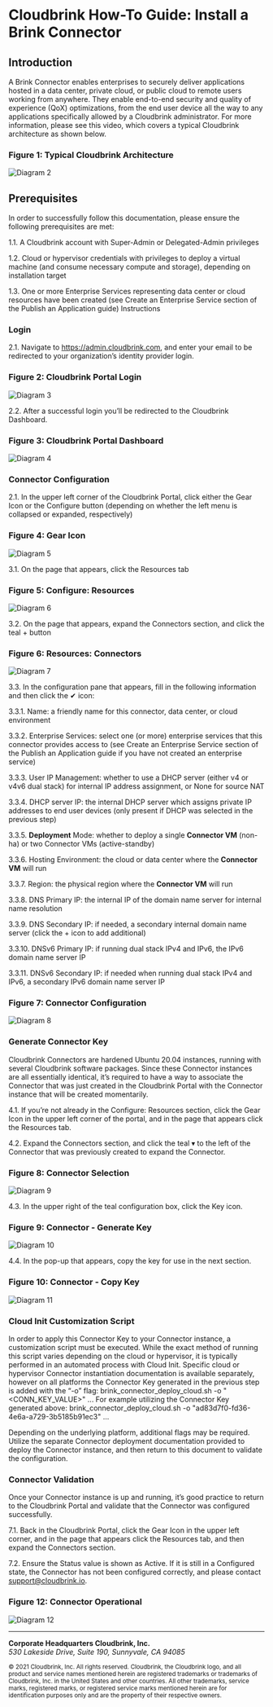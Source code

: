 # Cloudbrink How-To Guide: Install a Brink Connector

## Introduction

A Brink Connector enables enterprises to securely deliver applications hosted in a data center, private cloud, or public cloud to remote users working from anywhere. They enable end-to-end security and quality of experience (QoX) optimizations, from the end user device all the way to any applications specifically allowed by a Cloudbrink administrator. For more information, please see this video, which covers a typical Cloudbrink architecture as shown below.

### Figure 1: Typical Cloudbrink Architecture

![Diagram 2](/api/images/Cloudbrink_HowTo_Connector/img-004.png)

## **Prerequisites**

In order to successfully follow this documentation, please ensure the following prerequisites are met:

1.1. A Cloudbrink account with Super-Admin or Delegated-Admin privileges

1.2. Cloud or hypervisor credentials with privileges to deploy a virtual machine (and consume
necessary compute and storage), depending on installation target

1.3. One or more Enterprise Services representing data center or cloud resources have been
created (see Create an Enterprise Service section of the Publish an Application guide) Instructions

### Login

2.1. Navigate to https://admin.cloudbrink.com, and enter your email to be redirected to your
organization’s identity provider login.

### Figure 2: Cloudbrink Portal Login

![Diagram 3](/api/images/Cloudbrink_HowTo_Connector/img-007.png)

2.2. After a successful login you’ll be redirected to the Cloudbrink Dashboard.

### Figure 3: Cloudbrink Portal Dashboard

![Diagram 4](/api/images/Cloudbrink_HowTo_Connector/img-008.png)

### Connector Configuration

2.1. In the upper left corner of the Cloudbrink Portal, click either the Gear Icon or the Configure
button (depending on whether the left menu is collapsed or expanded, respectively)

### Figure 4: Gear Icon

![Diagram 5](/api/images/Cloudbrink_HowTo_Connector/img-011.png)

3.1. On the page that appears, click the Resources tab

### Figure 5: Configure: Resources

![Diagram 6](/api/images/Cloudbrink_HowTo_Connector/img-012.png)

3.2. On the page that appears, expand the Connectors section, and click the teal + button

### Figure 6: Resources: Connectors

![Diagram 7](/api/images/Cloudbrink_HowTo_Connector/img-013.png)

3.3. In the configuration pane that appears, fill in the following information and then click the ✔ icon:

3.3.1. Name: a friendly name for this connector, data center, or cloud environment

3.3.2. Enterprise Services: select one (or more) enterprise services that this connector
provides access to (see Create an Enterprise Service section of the Publish an Application guide if you have not created an enterprise service)

3.3.3. User IP Management: whether to use a DHCP server (either v4 or v4v6 dual stack) for
internal IP address assignment, or None for source NAT

3.3.4. DHCP server IP: the internal DHCP server which assigns private IP addresses to end
user devices (only present if DHCP was selected in the previous step)

3.3.5. **Deployment** Mode: whether to deploy a single **Connector VM** (non-ha) or two
Connector VMs (active-standby)

3.3.6. Hosting Environment: the cloud or data center where the **Connector VM** will run

3.3.7. Region: the physical region where the **Connector VM** will run

3.3.8. DNS Primary IP: the internal IP of the domain name server for internal name resolution

3.3.9. DNS Secondary IP: if needed, a secondary internal domain name server (click the +
icon to add additional)

3.3.10. DNSv6 Primary IP: if running dual stack IPv4 and IPv6, the IPv6 domain name server IP

3.3.11. DNSv6 Secondary IP: if needed when running dual stack IPv4 and IPv6, a secondary
IPv6 domain name server IP

### Figure 7: Connector Configuration

![Diagram 8](/api/images/Cloudbrink_HowTo_Connector/img-016.png)

### **Generate** Connector Key

Cloudbrink Connectors are hardened Ubuntu 20.04 instances, running with several Cloudbrink software packages. Since these Connector instances are all essentially identical, it’s required to have a way to associate the Connector that was just created in the Cloudbrink Portal with the Connector instance that will be created momentarily.

4.1. If you’re not already in the Configure: Resources section, click the Gear Icon in the upper left
corner of the portal, and in the page that appears click the Resources tab.

4.2. Expand the Connectors section, and click the teal ▾ to the left of the Connector that was
previously created to expand the Connector.

### Figure 8: Connector Selection

![Diagram 9](/api/images/Cloudbrink_HowTo_Connector/img-019.png)

4.3. In the upper right of the teal configuration box, click the Key icon.

### Figure 9: Connector - **Generate** Key

![Diagram 10](/api/images/Cloudbrink_HowTo_Connector/img-020.png)

4.4. In the pop-up that appears, copy the key for use in the next section.

### Figure 10: Connector - Copy Key

![Diagram 11](/api/images/Cloudbrink_HowTo_Connector/img-021.png)

### Cloud Init Customization Script

In order to apply this Connector Key to your Connector instance, a customization script must be executed. While the exact method of running this script varies depending on the cloud or hypervisor, it is typically performed in an automated process with Cloud Init. Specific cloud or hypervisor Connector instantiation documentation is available separately, however on all platforms the Connector Key generated in the previous step is added with the “-o” flag: brink_connector_deploy_cloud.sh -o "<CONN_KEY_VALUE>" ... For example utilizing the Connector Key generated above: brink_connector_deploy_cloud.sh -o "ad83d7f0-fd36-4e6a-a729-3b5185b91ec3" ...

Depending on the underlying platform, additional flags may be required. Utilize the separate Connector deployment documentation provided to deploy the Connector instance, and then return to this document to validate the configuration.

### Connector **Validation**

Once your Connector instance is up and running, it’s good practice to return to the Cloudbrink Portal and validate that the Connector was configured successfully.

7.1. Back in the Cloudbrink Portal, click the Gear Icon in the upper left corner, and in the page that
appears click the Resources tab, and then expand the Connectors section.

7.2. Ensure the Status value is shown as Active. If it is still in a Configured state, the Connector
has not been configured correctly, and please contact support@cloudbrink.io.

### Figure 12: Connector Operational

![Diagram 12](/api/images/Cloudbrink_HowTo_Connector/img-024.png)

---
  
  **Corporate Headquarters Cloudbrink, Inc.**  
  *530 Lakeside Drive, Suite 190, Sunnyvale, CA 94085*

  <sub>© 2021 Cloudbrink, Inc. All rights reserved. Cloudbrink, the Cloudbrink logo, and all product and service names mentioned herein are registered trademarks or trademarks of Cloudbrink, Inc. in the United States and other countries. All other trademarks, service marks, registered marks, or registered service marks mentioned herein are for identification purposes only and are the property of their respective owners.</sub>